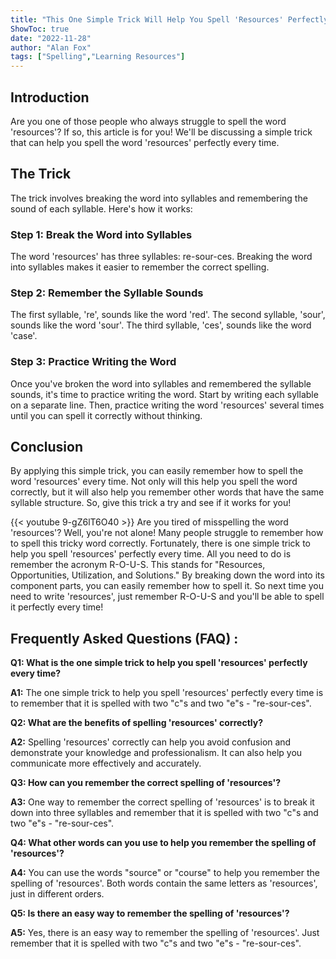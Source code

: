 ```yaml
---
title: "This One Simple Trick Will Help You Spell 'Resources' Perfectly Every Time!"
ShowToc: true 
date: "2022-11-28"
author: "Alan Fox" 
tags: ["Spelling","Learning Resources"]
---
```

## Introduction
Are you one of those people who always struggle to spell the word 'resources'? If so, this article is for you! We'll be discussing a simple trick that can help you spell the word 'resources' perfectly every time.

## The Trick
The trick involves breaking the word into syllables and remembering the sound of each syllable. Here's how it works:

### Step 1: Break the Word into Syllables
The word 'resources' has three syllables: re-sour-ces. Breaking the word into syllables makes it easier to remember the correct spelling.

### Step 2: Remember the Syllable Sounds
The first syllable, 're', sounds like the word 'red'. The second syllable, 'sour', sounds like the word 'sour'. The third syllable, 'ces', sounds like the word 'case'.

### Step 3: Practice Writing the Word
Once you've broken the word into syllables and remembered the syllable sounds, it's time to practice writing the word. Start by writing each syllable on a separate line. Then, practice writing the word 'resources' several times until you can spell it correctly without thinking.

## Conclusion
By applying this simple trick, you can easily remember how to spell the word 'resources' every time. Not only will this help you spell the word correctly, but it will also help you remember other words that have the same syllable structure. So, give this trick a try and see if it works for you!

{{< youtube 9-gZ6lT6O40 >}} 
Are you tired of misspelling the word 'resources'? Well, you're not alone! Many people struggle to remember how to spell this tricky word correctly. Fortunately, there is one simple trick to help you spell 'resources' perfectly every time. All you need to do is remember the acronym R-O-U-S. This stands for "Resources, Opportunities, Utilization, and Solutions." By breaking down the word into its component parts, you can easily remember how to spell it. So next time you need to write 'resources', just remember R-O-U-S and you'll be able to spell it perfectly every time!

## Frequently Asked Questions (FAQ) :
**Q1: What is the one simple trick to help you spell 'resources' perfectly every time?**

**A1:** The one simple trick to help you spell 'resources' perfectly every time is to remember that it is spelled with two "c"s and two "e"s - "re-sour-ces".

**Q2: What are the benefits of spelling 'resources' correctly?**

**A2:** Spelling 'resources' correctly can help you avoid confusion and demonstrate your knowledge and professionalism. It can also help you communicate more effectively and accurately.

**Q3: How can you remember the correct spelling of 'resources'?**

**A3:** One way to remember the correct spelling of 'resources' is to break it down into three syllables and remember that it is spelled with two "c"s and two "e"s - "re-sour-ces".

**Q4: What other words can you use to help you remember the spelling of 'resources'?**

**A4:** You can use the words "source" or "course" to help you remember the spelling of 'resources'. Both words contain the same letters as 'resources', just in different orders.

**Q5: Is there an easy way to remember the spelling of 'resources'?**

**A5:** Yes, there is an easy way to remember the spelling of 'resources'. Just remember that it is spelled with two "c"s and two "e"s - "re-sour-ces".





